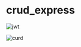 # crud_express

![jwt](https://user-images.githubusercontent.com/65504920/144626851-de7b01c1-5212-480f-929d-4b53bf78f657.png)

![curd](https://user-images.githubusercontent.com/65504920/144626860-9d0d5ca2-990e-4625-aafc-25f906cd2b8d.png)
